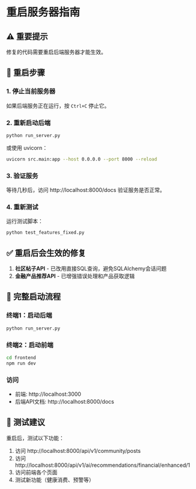 # 重启服务器指南

## ⚠️ 重要提示

修复的代码需要重启后端服务器才能生效。

## 🔄 重启步骤

### 1. 停止当前服务器
如果后端服务正在运行，按 `Ctrl+C` 停止它。

### 2. 重新启动后端
```bash
python run_server.py
```

或使用 uvicorn：
```bash
uvicorn src.main:app --host 0.0.0.0 --port 8000 --reload
```

### 3. 验证服务
等待几秒后，访问 http://localhost:8000/docs 验证服务是否正常。

### 4. 重新测试
运行测试脚本：
```bash
python test_features_fixed.py
```

## ✅ 重启后会生效的修复

1. **社区帖子API** - 已改用直接SQL查询，避免SQLAlchemy会话问题
2. **金融产品推荐API** - 已增强错误处理和产品获取逻辑

## 🚀 完整启动流程

### 终端1：启动后端
```bash
python run_server.py
```

### 终端2：启动前端
```bash
cd frontend
npm run dev
```

### 访问
- 前端: http://localhost:3000
- 后端API文档: http://localhost:8000/docs

## 📝 测试建议

重启后，测试以下功能：
1. 访问 http://localhost:8000/api/v1/community/posts
2. 访问 http://localhost:8000/api/v1/ai/recommendations/financial/enhanced/1
3. 访问前端各个页面
4. 测试新功能（健康消费、预警等）

